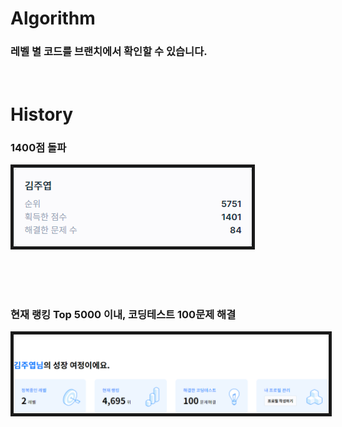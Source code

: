 # Algorithm
### 레벨 별 코드를 브랜치에서 확인할 수 있습니다.

<br>

# History

### 1400점 돌파
<img src="static/school.programmers.co.kr_learn_challenges.png" border=5px>

<br><br><br>

### 현재 랭킹 Top 5000 이내, 코딩테스트 100문제 해결
<img src="static/programmers.co.kr_.png" width=1000px border=5px>
